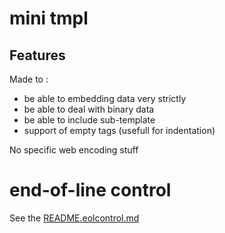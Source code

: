 # mini tmpl

## Features

Made to :
* be able to embedding data very strictly
* be able to deal with binary data
* be able to include sub-template
* support of empty tags (usefull for indentation)

No specific web encoding stuff


# end-of-line control

See the [README.eolcontrol.md](README.eolcontrol.md)
